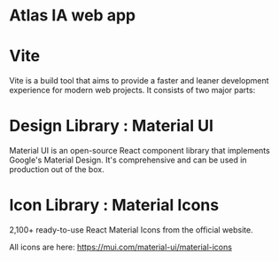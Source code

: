 # Atlas IA web app

# Vite
Vite is a build tool that aims to provide a faster and leaner development experience for modern web projects. It consists of two major parts:

# Design Library : Material UI
Material UI is an open-source React component library that implements Google's Material Design. It's comprehensive and can be used in production out of the box.

# Icon Library : Material Icons
2,100+ ready-to-use React Material Icons from the official website.

All icons are here: https://mui.com/material-ui/material-icons
